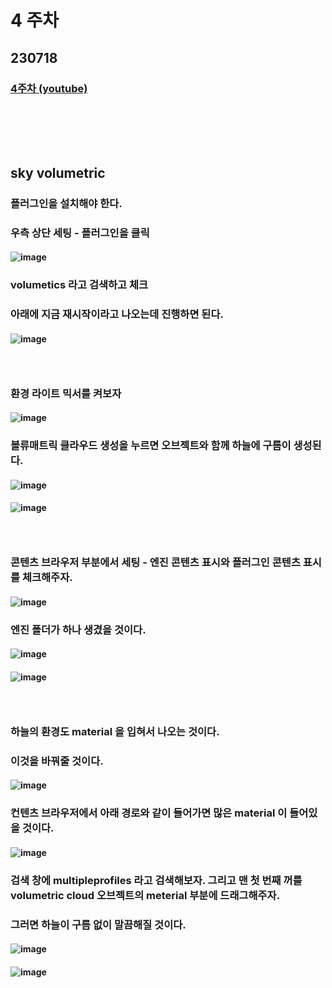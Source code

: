 # 4 주차
## 230718
### [4주차 (youtube)](https://www.youtube.com/watch?v=MB3_OnK8opc&t=2s)
### <br/><br/><br/>

## sky volumetric
### 플러그인을 설치해야 한다.
### 우측 상단 세팅 - 플러그인을 클릭
#### ![image](https://github.com/Shin-jongwhan/unreal_engine/assets/62974484/1648091c-42b4-46b3-a75a-60fe214d223c)
### volumetics 라고 검색하고 체크
### 아래에 지금 재시작이라고 나오는데 진행하면 된다.
#### ![image](https://github.com/Shin-jongwhan/unreal_engine/assets/62974484/e6a5f37f-dc86-4fa4-8b7f-dc97353811c1)
### <br/>

### 환경 라이트 믹서를 켜보자
#### ![image](https://github.com/Shin-jongwhan/unreal_engine/assets/62974484/b1a1f734-a391-4bc5-9d62-1ade3a43d74d)
### 볼류매트릭 클라우드 생성을 누르면 오브젝트와 함께 하늘에 구름이 생성된다.
#### ![image](https://github.com/Shin-jongwhan/unreal_engine/assets/62974484/1bed2933-ea27-449e-95bf-8ba1018d762b)
#### ![image](https://github.com/Shin-jongwhan/unreal_engine/assets/62974484/9d8669c1-3285-4f59-9a3f-54fd99b1470e)
### <br/>

### 콘텐츠 브라우저 부분에서 세팅 - 엔진 콘텐츠 표시와 플러그인 콘텐츠 표시를 체크해주자.
#### ![image](https://github.com/Shin-jongwhan/unreal_engine/assets/62974484/1f1f2000-0880-4ac0-8713-71b5cac62682)
### 엔진 폴더가 하나 생겼을 것이다.
#### ![image](https://github.com/Shin-jongwhan/unreal_engine/assets/62974484/b6d22ed0-d2d5-45bb-a0fc-0027bf7a7ff2)
#### ![image](https://github.com/Shin-jongwhan/unreal_engine/assets/62974484/e6bf5bc7-2079-4f22-a3ee-437d5da79f30)
### <br/>

### 하늘의 환경도 material 을 입혀서 나오는 것이다.
### 이것을 바꿔줄 것이다.
#### ![image](https://github.com/Shin-jongwhan/unreal_engine/assets/62974484/e62edee4-f03a-47f7-8a3a-f094a9839ee2)
### 컨텐츠 브라우저에서 아래 경로와 같이 들어가면 많은 material 이 들어있을 것이다.
#### ![image](https://github.com/Shin-jongwhan/unreal_engine/assets/62974484/7c3dc8a2-a658-4468-b6f2-2bab8f62fb7b)
### 검색 창에 multipleprofiles 라고 검색해보자. 그리고 맨 첫 번째 꺼를 volumetric cloud 오브젝트의 meterial 부분에 드래그해주자.
### 그러면 하늘이 구름 없이 말끔해질 것이다.
#### ![image](https://github.com/Shin-jongwhan/unreal_engine/assets/62974484/713867c1-7348-4b4d-9a6d-2e4a5ffdf7bc)
#### ![image](https://github.com/Shin-jongwhan/unreal_engine/assets/62974484/27549a13-b7e6-4475-ad3d-f4bdf079580e)
